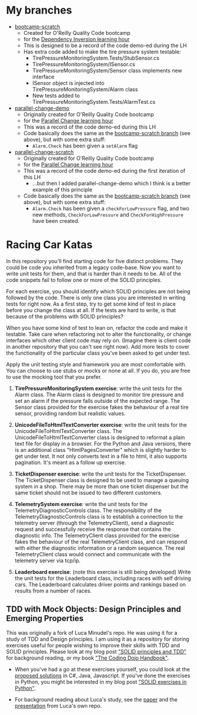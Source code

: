 # My branches

- [bootcamp-scratch](https://github.com/claresudbery/Racing-Car-Katas/blob/bootcamp-scratch)
  - Created for O'Reilly Quality Code bootcamp
  - for the [Dependency Inversion learning hour](https://www.sammancoaching.org/learning_hours/testable_design/dependency_inversion_principle.html)
  - This is designed to be a record of the code demo-ed during the LH
  - Has extra code added to make the tire pressure system testable:
    - TirePressureMonitoringSystem.Tests/StubSensor.cs
    - TirePressureMonitoringSystem/ISensor.cs
    - TirePressureMonitoringSystem/Sensor class implements new interface
    - ISensor object is injected into TirePressureMonitoringSystem/Alarm class
    - New tests added to TirePressureMonitoringSystem.Tests/AlarmTest.cs
- [parallel-change-demo](https://github.com/claresudbery/Racing-Car-Katas/blob/parallel-change-demo)
  - Originally created for O'Reilly Quality Code bootcamp
  - for the [Parallel Change learning hour](https://www.sammancoaching.org/learning_hours/refactoring/parallel_change.html)
  - This was a record of the code demo-ed during this LH
  - Code basically does the same as the [bootcamp-scratch branch](https://github.com/claresudbery/Racing-Car-Katas/blob/bootcamp-scratch) (see above), but with some extra stuff:
    - `Alarm.Check` has been given a `setAlarm` flag
- [parallel-change-scratch](https://github.com/claresudbery/Racing-Car-Katas/blob/parallel-change-scratch)
  - Originally created for O'Reilly Quality Code bootcamp
  - for the [Parallel Change learning hour](https://www.sammancoaching.org/learning_hours/refactoring/parallel_change.html)
  - This was a record of the code demo-ed during the first iteration of this LH
    - ...but then I added parallel-change-demo which I think is a better example of this principle
  - Code basically does the same as the [bootcamp-scratch branch](https://github.com/claresudbery/Racing-Car-Katas/blob/bootcamp-scratch) (see above), but with some extra stuff:
    - `Alarm.Check` has been given a `checkForLowPressure` flag, and two new methods, `CheckForLowPressure` and `CheckForHighPressure` have been created.

Racing Car Katas
=================

In this repository you'll find starting code for five distinct problems. They could be code you inherited from a legacy code-base. Now you want to write unit tests for them, and that is harder than it needs to be. All of the code snippets fail to follow one or more of the SOLID principles.

For each exercise, you should identify which SOLID principles are not being followed by the code. There is only one class you are interested in writing tests for right now. As a first step, try to get some kind of test in place before you change the class at all. If the tests are hard to write, is that because of the problems with SOLID principles?

When you have some kind of test to lean on, refactor the code and make it testable. Take care when refactoring not to alter the functionality, or change interfaces which other client code may rely on. (Imagine there is client code in another repository that you can't see right now). Add more tests to cover the functionality of the particular class you've been asked to get under test.

Apply the unit testing style and framework you are most comfortable with. You can choose to use stubs or mocks or none at all. If you do, you are free to use the mocking tool that you prefer.

1. **TirePressureMonitoringSystem exercise**:  write the unit tests for the Alarm class. The Alarm class is designed to monitor tire pressure and set an alarm if the pressure falls outside of the expected range. The Sensor class provided for the exercise fakes the behaviour of a real tire sensor, providing random but realistic values.

2. **UnicodeFileToHtmlTextConverter exercise**: write the unit tests for the UnicodeFileToHtmlTextConverter class. The UnicodeFileToHtmlTextConverter class is designed to reformat a plain text file for display in a browser. For the Python and Java versions, there is an additional class "HtmlPagesConverter" which is slightly harder to get under test. It not only converts text in a file to html, it also supports pagination. It's meant as a follow up exercise.

3. **TicketDispenser exercise**: write the unit tests for the TicketDispenser. The TicketDispenser class is designed to be used to manage a queuing system in a shop. There may be more than one ticket dispenser but the same ticket should not be issued to two different customers.

4. **TelemetrySystem exercise**: write the unit tests for the TelemetryDiagnosticControls class. The responsibility of the TelemetryDiagnosticControls class is to establish a connection to the telemetry server (through the TelemetryClient), send a diagnostic request and successfully receive the response that contains the diagnostic info. The TelemetryClient class provided for the exercise fakes the behaviour of the real TelemetryClient class, and can respond with either the diagnostic information or a random sequence. The real TelemetryClient class would connect and communicate with the telemetry server via tcp/ip.

5. **Leaderboard exercise**: (note this exercise is still being developed) Write the unit tests for the Leaderboard class, including races with self driving cars. The Leaderboard calculates driver points and rankings based on results from a number of races.

TDD with Mock Objects: Design Principles and Emerging Properties
----------------------------------------------------------------

This was originally a fork of Luca Minudel's repo. He was using it for a study of TDD and Design principles. I am using it as a repository for storing exercises useful for people wishing to improve their skills with TDD and SOLID principles. Please look at my blog post ["SOLID principles and TDD"](http://coding-is-like-cooking.info/2012/09/solid-principles-and-tdd/) for background reading, or my book ["The Coding Dojo Handbook"](http://leanpub.com/codingdojohandbook).

- When you've had a go at these exercises yourself, you could look at the [proposed solutions](https://github.com/lucaminudel/TDDwithMockObjectsAndDesignPrinciples/tree/master/TDDMicroExercises.ProposedSolution) in C#, Java, Javascript. If you've done the exercises in Python, you might be interested in my blog post ["SOLID exercises in Python"](http://coding-is-like-cooking.info/2012/09/solid-exercises-in-python/).

- For background reading about Luca's study, see the [paper](https://github.com/lucaminudel/TDDwithMockObjectsAndDesignPrinciples/blob/master/Paper/mockobjects_emergingproperties.pdf?raw=true) and the [presentation](https://github.com/lucaminudel/TDDwithMockObjectsAndDesignPrinciples/blob/master/Slides/TDD-SOLID.pdf?raw=true) from Luca's own repo.

